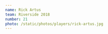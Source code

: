 ```yaml
---
name: Rick Artus
team: Riverside 2018
number: 21
photo: /static/photos/players/rick-artus.jpg
---
```

